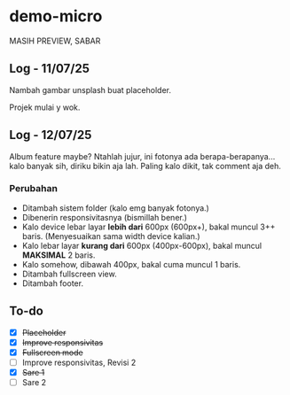# demo-micro

MASIH PREVIEW, SABAR

## Log - 11/07/25

Nambah gambar unsplash buat placeholder.

Projek mulai y wok.

## Log - 12/07/25

Album feature maybe? Ntahlah jujur, ini fotonya ada berapa-berapanya... kalo banyak sih, diriku bikin aja lah. Paling kalo dikit, tak comment aja deh.

### Perubahan

- Ditambah sistem folder (kalo emg banyak fotonya.)
- Dibenerin responsivitasnya (bismillah bener.)
- Kalo device lebar layar **lebih dari** 600px (600px+), bakal muncul 3++ baris. (Menyesuaikan sama width device kalian.)
- Kalo lebar layar **kurang dari** 600px (400px-600px), bakal muncul **MAKSIMAL** 2 baris.
- Kalo somehow, dibawah 400px, bakal cuma muncul 1 baris.
- Ditambah fullscreen view.
- Ditambah footer.

## To-do

- [x] ~~Placeholder~~
- [x] ~~Improve responsivitas~~
- [x] ~~Fullscreen mode~~
- [ ] Improve responsivitas, Revisi 2
- [x] ~~Sare 1~~
- [ ] Sare 2
